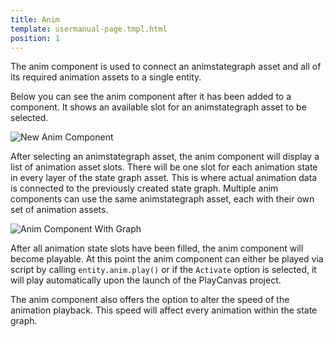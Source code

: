 ```yaml
---
title: Anim
template: usermanual-page.tmpl.html
position: 1
---
```


The anim component is used to connect an animstategraph asset and all of its required animation assets to a single entity.

Below you can see the anim component after it has been added to a component. It shows an available slot for an animstategraph asset to be selected.

![New Anim Component][1]

After selecting an animstategraph asset, the anim component will display a list of animation asset slots. There will be one slot for each animation state in every layer of the state graph asset. This is where actual animation data is connected to the previously created state graph. Multiple anim components can use the same animstategraph asset, each with their own set of animation assets.

![Anim Component With Graph][2]

After all animation state slots have been filled, the anim component will become playable. At this point the anim component can either be played via script by calling `entity.anim.play()` or if the `Activate` option is selected, it will play automatically upon the launch of the PlayCanvas project.

The anim component also offers the option to alter the speed of the animation playback. This speed will affect every animation within the state graph.

[1]: /images/user-manual/anim/new_anim_component.png
[2]: /images/user-manual/anim/anim_component_with_graph.png

